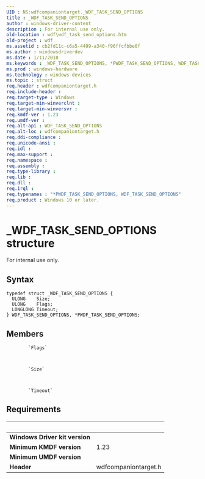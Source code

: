 ```yaml
---
UID : NS:wdfcompaniontarget._WDF_TASK_SEND_OPTIONS
title : _WDF_TASK_SEND_OPTIONS
author : windows-driver-content
description : For internal use only.
old-location : wdf\wdf_task_send_options.htm
old-project : wdf
ms.assetid : cb2fd11c-c6a5-4499-a340-f96ffcfbbe0f
ms.author : windowsdriverdev
ms.date : 1/11/2018
ms.keywords : _WDF_TASK_SEND_OPTIONS, *PWDF_TASK_SEND_OPTIONS, WDF_TASK_SEND_OPTIONS
ms.prod : windows-hardware
ms.technology : windows-devices
ms.topic : struct
req.header : wdfcompaniontarget.h
req.include-header : 
req.target-type : Windows
req.target-min-winverclnt : 
req.target-min-winversvr : 
req.kmdf-ver : 1.23
req.umdf-ver : 
req.alt-api : WDF_TASK_SEND_OPTIONS
req.alt-loc : wdfcompaniontarget.h
req.ddi-compliance : 
req.unicode-ansi : 
req.idl : 
req.max-support : 
req.namespace : 
req.assembly : 
req.type-library : 
req.lib : 
req.dll : 
req.irql : 
req.typenames : "*PWDF_TASK_SEND_OPTIONS, WDF_TASK_SEND_OPTIONS"
req.product : Windows 10 or later.
---
```


# _WDF_TASK_SEND_OPTIONS structure
For internal use only.

## Syntax
````
typedef struct _WDF_TASK_SEND_OPTIONS {
  ULONG    Size;
  ULONG    Flags;
  LONGLONG Timeout;
} WDF_TASK_SEND_OPTIONS, *PWDF_TASK_SEND_OPTIONS;
````

## Members

        
            `Flags`

            
        
            `Size`

            
        
            `Timeout`

            


## Requirements
| &nbsp; | &nbsp; |
| ---- |:---- |
| **Windows Driver kit version** |  |
| **Minimum KMDF version** | 1.23 |
| **Minimum UMDF version** |  |
| **Header** | wdfcompaniontarget.h |